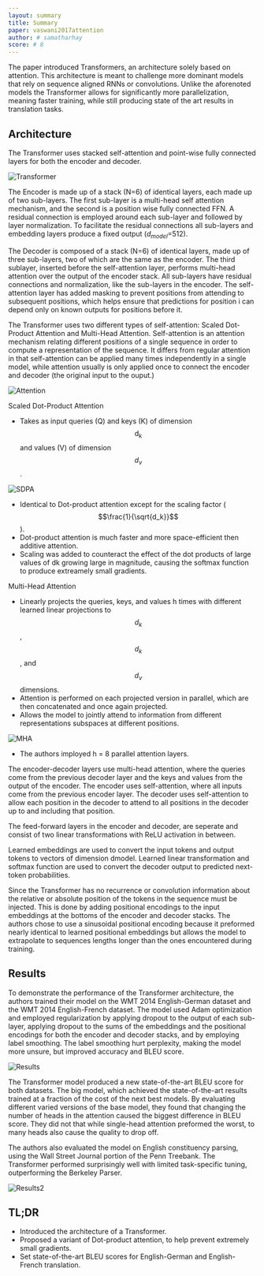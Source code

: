 ```yaml
---
layout: summary
title: Summary
paper: vaswani2017attention
author: # samatharhay
score: # 8
---
```


The paper introduced Transformers, an architecture solely based on attention.
This architecture is meant to challenge more dominant models that rely on sequence aligned RNNs or convolutions. Unlike the aforenoted models the Transformer allows for significantly more parallelization, meaning faster training, while still producing state of the art results in translation tasks.

## Architecture

The Transformer uses stacked self-attention and point-wise fully connected layers for both the encoder and decoder.

![Transformer](vaswani2017attention_1a.png)

The Encoder is made up of a stack (N=6) of identical layers, each made up of two sub-layers. The first sub-layer is a multi-head self attention mechanism, and the second is a position wise fully connected FFN. A residual connection is employed around each sub-layer and followed by layer normalization. To facilitate the residual connections all sub-layers and embedding layers produce a fixed output ($d_{model}$=512).

The Decoder is composed of a stack (N=6) of identical layers, made up of three sub-layers, two of which are the same as the encoder. The third sublayer, inserted before the self-attention layer, performs multi-head attention over the output of the encoder stack. All sub-layers have residual connections and normalization, like the sub-layers in the encoder. The self-attention layer has added masking to prevent positions from attending to subsequent positions, which helps ensure that predictions for position i can depend only on known outputs for positions before it.


The Transformer uses two different types of self-attention: Scaled Dot-Product Attention and Multi-Head Attention. Self-attention is an attention mechanism relating different positions of a single sequence in order to compute a representation of the sequence. It differs from regular attention in that self-attention can be applied many times independently in a single model, while attention usually is only applied once to connect the encoder and decoder (the original input to the ouput.)

![Attention](vaswani2017attention_1b.png)

Scaled Dot-Product Attention
* Takes as input queries (Q) and keys (K) of dimension $$\mathrm{d_k}$$ and values (V) of dimension $$d_v$$.
 
![SDPA](vaswani2017attention_1d.png)

* Identical to Dot-product attention except for the scaling factor ($$\frac{1}{\sqrt{d_k}}$$).
* Dot-product attention is much faster and more space-efficient then additive attention.
* Scaling was added to counteract the effect of the dot products of large values of dk growing large in magnitude, causing the softmax function to produce extreamely small gradients.

Multi-Head Attention
* Linearly projects the queries, keys, and values h times with different learned linear projections to $$d_k$$, $$d_k$$, and $$d_v$$ dimensions.
* Attention is performed on each projected version in parallel, which are then concatenated and once again projected.
* Allows the model to jointly attend to information from different representations subspaces at different positions.

![MHA](vaswani2017attention_1e.png)

* The authors imployed h = 8 parallel attention layers.

The encoder-decoder layers use multi-head attention, where the queries come from the previous decoder layer and the keys and values from the output of the encoder. The encoder uses self-attention, where all inputs come from the previous encoder layer. The decoder uses self-attention to allow each position in the decoder to attend to all positions in the decoder up to and including that position.

The feed-forward layers in the encoder and decoder, are seperate and consist of two linear transformations with ReLU activation in between.

Learned embeddings are used to convert the input tokens and output tokens to vectors of dimension dmodel. Learned linear transformation and softmax function are used to convert the decoder output to predicted next-token probabilities.

Since the Transformer has no recurrence or convolution information about the relative or absolute position of the tokens in the sequence must be injected. This is done by adding positional encodings to the input embeddings at the bottoms of the encoder and decoder stacks. The authors chose to use a sinusoidal positional encoding because it preformed nearly identical to learned positional embeddings but allows the model to extrapolate to sequences lengths longer than the ones encountered during training.

## Results

To demonstrate the performance of the Transformer architecture, the authors trained their model on the WMT 2014 English-German dataset and the WMT 2014 English-French dataset. The model used Adam optimization and employed regularization by applying dropout to the output of each sub-layer, applying dropout to the sums of the embeddings and the positional encodings for both the encoder and decoder stacks, and by employing label smoothing. The label smoothing hurt perplexity, making the model more unsure, but improved accuracy and BLEU score.

![Results](vaswani2017attention_1c.png)

The Transformer model produced a new state-of-the-art BLEU score for both datasets. The big model, which achieved the state-of-the-art results trained at a fraction of the cost of the next best models. By evaluating different varied versions of the base model, they found that changing the number of heads in the attention caused the biggest difference in BLEU score. They did not that while single-head attention preformed the worst, to many heads also cause the quality to drop off.

The authors also evaluated the model on English constituency parsing, using the Wall Street Journal portion of the Penn Treebank. The Transformer performed surprisingly well with limited task-specific tuning, outperforming the Berkeley Parser.

![Results2](vaswani2017attention_1f.png)


## TL;DR
* Introduced the architecture of a Transformer.
* Proposed a variant of Dot-product attention, to help prevent extremely small gradients.
* Set state-of-the-art BLEU scores for English-German and English-French translation.
